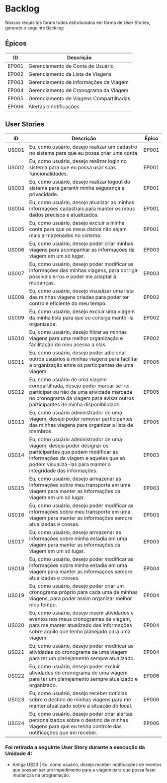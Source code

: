 # Backlog

Nossos requisitos foram todos estruturados em forma de User Stories, gerando o seguinte Backlog:

## Épicos

| ID    | Descrição                               |
| ----- | --------------------------------------- |
| EP001 | Gerenciamento de Conta de Usuário       |
| EP002 | Gerenciamento da Lista de Viagens       |
| EP003 | Gerenciamento de Informações da Viagem  |
| EP004 | Gerenciamento de Cronograma da Viagem   |
| EP005 | Gerenciamento de Viagens Compartilhadas |
| EP006 | Alertas e notíficações                  |

## User Stories

| ID    | Descrição                                                                                                                                                                                                         | Épico |
| ----- | ----------------------------------------------------------------------------------------------------------------------------------------------------------------------------------------------------------------- | ----- |
| US001 | Eu, como usuário, desejo realizar um cadastro no sistema para que eu possa criar uma conta.                                                                                                                       | EP001 |
| US002 | Eu, como usuário, desejo realizar login no sistema para que eu possa usar suas funcionalidades.                                                                                                                   | EP001 |
| US003 | Eu, como usuário, desejo realizar logout do sistema para garantir minha segurança e privacidade.                                                                                                                  | EP001 |
| US004 | Eu, como usuário, desejo atualizar as minhas informações cadastrais para manter os meus dados precisos e atualizados.                                                                                             | EP001 |
| US005 | Eu, como usuário, desejo excluir a minha conta para que os meus dados não sejam mais armazenados no sistema.                                                                                                      | EP001 |
| US006 | Eu, como usuário, desejo poder criar minhas viagens para acompanhar as informações da viagem em um só lugar.                                                                                                      | EP003 |
| US007 | Eu, como usuário, desejo poder modificar as informações das minhas viagens, para corrigir possíveis erros e poder me adaptar à mudanças.                                                                          | EP003 |
| US008 | Eu, como usuário, desejo visualizar uma lista das minhas viagens criadas para poder ter controle eficiente do meu tempo.                                                                                          | EP002 |
| US009 | Eu, como usuário, desejo excluir uma viagem da minha lista para que eu consiga mantê-la organizada.                                                                                                               | EP002 |
| US010 | Eu, como usuário, desejo filtrar as minhas viagens para uma melhor organização e facilitação do meu acesso a elas.                                                                                                | EP002 |
| US011 | Eu, como usuário, desejo poder adicionar outros usuários à minhas viagens para facilitar a organização entre os participantes de uma viagem.                                                                      | EP005 |
| US012 | Eu, como usuário de uma viagem compartilhada, desejo poder marcar se irei participar ou não de uma atividade marcada no cronograma da viagem para avisar outros participantes de minha disponibilidade.           | EP005 |
| US013 | Eu, como usuário administrador de uma viagem, desejo poder remover participantes das minhas viagens para organizar a lista de membros.                                                                            | EP005 |
| US014 | Eu, como usuário administrador de uma viagem, desejo poder designar os participantes que podem modificar as informações da viagem e aqueles que só podem visualizá-las para manter a integridade das informações. | EP003 |
| US015 | Eu, como usuário, desejo armazenar as informações sobre meu transporte em uma viagem para manter as informações da viagem em um só lugar.                                                                         | EP003 |
| US016 | Eu, como usuário, desejo poder modificar as informações sobre meu transporte em uma viagem para manter as informações sempre atualizadas e coesas.                                                                | EP003 |
| US017 | Eu, como usuário, desejo armazenar as informações sobre minha estadia em uma viagem para manter as informações da viagem em um só lugar.                                                                          | EP003 |
| US018 | Eu, como usuário, desejo poder modificar as informações sobre minha estadia em uma viagem para manter as informações sempre atualizadas e coesas.                                                                 | EP004 |
| US019 | Eu, como usuário, desejo poder criar um cronograma próprio para cada uma de minhas viagens, para poder assim organizar melhor meu tempo.                                                                          | EP004 |
| US020 | Eu, como usuário, desejo inserir atividades e eventos nos meus cronogramas de viagem, para me manter atualizado das informações sobre aquilo que tenho planejado para uma viagem.                                 | EP004 |
| US021 | Eu, como usuário, desejo poder modificar as atividades do cronograma de uma viagem para ter um planejamento sempre atualizado.                                                                                    | EP004 |
| US022 | Eu, como usuário, desejo poder excluir atividades do cronograma de uma viagem para ter um planejamento sempre atualizado e organizado.                                                                            | EP006 |
| US023 | Eu, como usuário, desejo receber notícias sobre o destino de minhas viagens para me manter atualizado sobre a situação do local.                                                                                  | EP006 |
| US024 | Eu, como usuário, desejo poder criar alertas personalizados sobre o destino de minhas viagens para que eu tenha controle das notificações que irei receber.                                                       | EP006 |

### Foi retirada a seguinte User Story durante a execução da Unidade 4:
 - Antiga US23 | Eu, como usuário, desejo receber notificações de eventos que possam ser um impedimento para a viagem para que possa fazer mudanças na programação.